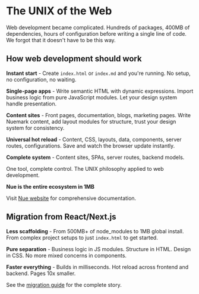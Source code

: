 
# The UNIX of the Web
Web development became complicated. Hundreds of packages, 400MB of dependencies, hours of configuration before writing a single line of code. We forgot that it doesn't have to be this way.


## How web development should work

**Instant start** - Create `index.html` or `index.md` and you're running. No setup, no configuration, no waiting.

**Single-page apps** - Write semantic HTML with dynamic expressions. Import business logic from pure JavaScript modules. Let your design system handle presentation.

**Content sites** - Front pages, documentation, blogs, marketing pages. Write Nuemark content, add layout modules for structure, trust your design system for consistency.

**Universal hot reload** - Content, CSS, layouts, data, components, server routes, configurations. Save and watch the browser update instantly.

**Complete system** - Content sites, SPAs, server routes, backend models.

One tool, complete control. The UNIX philosophy applied to web development.

**Nue is the entire ecosystem in 1MB**


Visit [Nue website](https://nuejs.org) for comprehensive documentation.


## Migration from React/Next.js

**Less scaffolding** - From 500MB+ of node_modules to 1MB global install. From complex project setups to just `index.html` to get started.

**Pure separation** - Business logic in JS modules. Structure in HTML. Design in CSS. No more mixed concerns in components.

**Faster everything** - Builds in milliseconds. Hot reload across frontend and backend. Pages 10x smaller.

See the [migration guide](https://nuejs.org/docs/migration) for the complete story.


